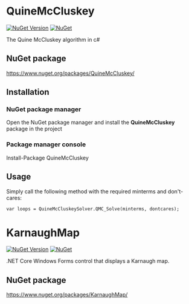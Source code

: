 # QuineMcCluskey
[![NuGet Version](https://img.shields.io/nuget/v/QuineMcCluskey.svg?style=flat)](https://www.nuget.org/packages/QuineMcCluskey)
[![NuGet](https://img.shields.io/nuget/dt/QuineMcCluskey.svg?style=flat)](https://www.nuget.org/packages/QuineMcCluskey)

The Quine McCluskey algorithm in c#
## NuGet package
https://www.nuget.org/packages/QuineMcCluskey/
## Installation
### NuGet package manager
Open the NuGet package manager and install the **QuineMcCluskey** package in the project
### Package manager console
Install-Package QuineMcCluskey
## Usage
Simply call the following method with the required minterms and don't-cares:

    var loops = QuineMcCluskeySolver.QMC_Solve(minterms, dontcares);

# KarnaughMap
[![NuGet Version](https://img.shields.io/nuget/v/KarnaughMap.svg?style=flat)](https://www.nuget.org/packages/KarnaughMap)
[![NuGet](https://img.shields.io/nuget/dt/KarnaughMap.svg?style=flat)](https://www.nuget.org/packages/KarnaughMap)

.NET Core Windows Forms control that displays a Karnaugh map.
## NuGet package
https://www.nuget.org/packages/KarnaughMap/
